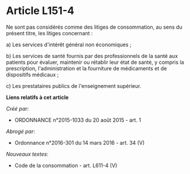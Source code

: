 # Article L151-4

Ne sont pas considérés comme des litiges de consommation, au sens du présent titre, les litiges concernant : 

a) Les services d'intérêt général non économiques ; 

b) Les services de santé fournis par des professionnels de la santé aux patients pour évaluer, maintenir ou rétablir leur
état de santé, y compris la prescription, l'administration et la fourniture de médicaments et de dispositifs médicaux ; 

c) Les prestataires publics de l'enseignement supérieur.

**Liens relatifs à cet article**

_Créé par_:

  - ORDONNANCE n°2015-1033 du 20 août 2015 - art. 1

_Abrogé par_:

  - Ordonnance n°2016-301 du 14 mars 2016 - art. 34 (V)

_Nouveaux textes_:

  - Code de la consommation - art. L611-4 (V)
